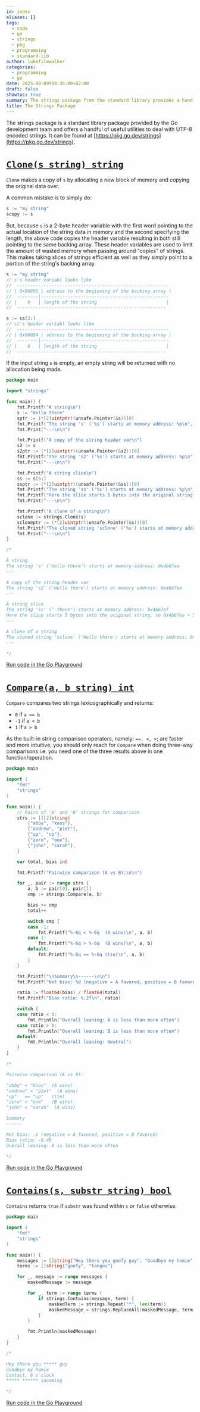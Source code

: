 ```yaml
---
id: index
aliases: []
tags:
  - code
  - go
  - strings
  - pkg
  - programming
  - standard-lib
author: lukefilewalker
categories:
  - programming
  - go
date: 2025-08-09T08:36:00+02:00
draft: false
showtoc: true
summary: The strings package from the standard library provides a handful of useful utilities to deal with UTF-8 encoded strings
title: The Strings Package
---
```

The strings package is a standard library package provided by the Go development team and offers a handful of useful utilities to deal with UTF-8 encoded strings. It can be found at [https://pkg.go.dev/strings](https://pkg.go.dev/strings).

# [`Clone(s string) string`](https://pkg.go.dev/strings#Clone)

`Clone` makes a copy of `s` by allocating a new block of memory and copying the original data over. 

A common mistake is to simply do:

```go
s := "my string"
scopy := s
```

But, because `s` is a 2-byte header variable with the first word pointing to the actual location of the string data in memory and the second specifying the length, the above code copies the header variable resulting in both still pointing to the same backing array. These header variables are used to limit the amount of wasted memory when passing around "copies" of strings. This makes taking slices of strings efficient as well as they simply point to a portion of the string's backing array.

```go
s := "my string"
// s's header variabl looks like
//  ---------------------------------------------------------
// | 0x00001 | address to the beginning of the backing array |
//  --------|------------------------------------------------
// |    9   | length of the string                          |
//  --------------------------------------------------------

s := ss[3:]
// ss's header variabl looks like
//  ---------------------------------------------------------
// | 0x00004 | address to the beginning of the backing array |
//  --------|------------------------------------------------
// |    6   | length of the string                          |
//  --------------------------------------------------------
```

If the input string `s` is empty, an empty string will be returned with no allocation being made.

```go
package main

import "strings"

func main() {
    fmt.Printf("A string\n")
	s := "Hello there"
	sptr := (*[2]uintptr)(unsafe.Pointer(&s))[0]
	fmt.Printf("The string 's' ('%s') starts at memory address: %p\n", s, unsafe.Pointer(sptr))
    fmt.Print("---\n\n")

	fmt.Printf("A copy of the string header var\n")
	s2 := s
	s2ptr := (*[2]uintptr)(unsafe.Pointer(&s2))[0]
	fmt.Printf("The string 's2' ('%s') starts at memory address: %p\n", s2, unsafe.Pointer(s2ptr))
    fmt.Print("---\n\n")

	fmt.Printf("A string slice\n")
	ss := s[5:]
	ssptr := (*[2]uintptr)(unsafe.Pointer(&ss))[0]
	fmt.Printf("The string 'ss' ('%s') starts at memory address: %p\n", ss, unsafe.Pointer(ssptr))
	fmt.Printf("Here the slice starts 5 bytes into the original string, so %p + 5 bytes = %p\n", unsafe.Pointer(sptr), unsafe.Pointer(ssptr))
    fmt.Print("---\n\n")

	fmt.Printf("A clone of a string\n")
	sclone := strings.Clone(s)
	scloneptr := (*[2]uintptr)(unsafe.Pointer(&s))[0]
	fmt.Printf("The cloned string 'sclone' ('%s') starts at memory address: %p\n", sclone, unsafe.Pointer(scloneptr))
    fmt.Print("---\n\n")
}

/*

A string
The string 's' ('Hello there') starts at memory address: 0x4b67ea
---

A copy of the string header var
The string 's2' ('Hello there') starts at memory address: 0x4b67ea
---

A string slice
The string 'ss' (' there') starts at memory address: 0x4b67ef
Here the slice starts 5 bytes into the original string, so 0x4b67ea + 5 bytes = 0x4b67ef
---

A clone of a string
The cloned string 'sclone' ('Hello there') starts at memory address: 0x4b67ea
---

*/
```

[Run code in the Go Playground](https://go.dev/play/p/Det03ndNvbV)

# [`Compare(a, b string) int`](https://pkg.go.dev/strings#Compare)

`Compare` compares two strings lexicographically and returns:
- `0` if `a == b`
- `-1` if `a < b`
- `1` if `a > b`

As the built-in string comparison operators, namely: `==, <, >`; are faster and more intuitive, you should only reach for `Compare` when doing three-way comparisons i.e. you need one of the three results above in one function/operation.

```go
package main

import (
	"fmt"
	"strings"
)

func main() {
	// Pairs of 'A' and 'B' strings for comparison
	strs := [][2]string{
		{"abby", "koos"},
		{"andrew", "piet"},
		{"up", "up"},
		{"zero", "one"},
		{"john", "sarah"},
	}

	var total, bias int

	fmt.Printf("Pairwise comparison (A vs B):\n\n")

	for _, pair := range strs {
		a, b := pair[0], pair[1]
		cmp := strings.Compare(a, b)

		bias += cmp
		total++

		switch cmp {
		case -1:
			fmt.Printf("%-6q < %-6q  (A wins)\n", a, b)
		case 1:
			fmt.Printf("%-6q > %-6q  (B wins)\n", a, b)
		default:
			fmt.Printf("%-6q == %-6q (tie)\n", a, b)
		}
	}

	fmt.Printf("\nSummary\n------\n\n")
	fmt.Printf("Net bias: %d (negative = A favored, positive = B favored)\n", bias)

	ratio := float64(bias) / float64(total)
	fmt.Printf("Bias ratio: %.2f\n", ratio)

	switch {
	case ratio < 0:
		fmt.Println("Overall leaning: A is less than more often")
	case ratio > 0:
		fmt.Println("Overall leaning: B is less than more often")
	default:
		fmt.Println("Overall leaning: Neutral")
	}
}

/*

Pairwise comparison (A vs B):

"abby" < "koos"  (A wins)
"andrew" < "piet"  (A wins)
"up"   == "up"   (tie)
"zero" > "one"   (B wins)
"john" < "sarah"  (A wins)

Summary
------

Net bias: -2 (negative = A favored, positive = B favored)
Bias ratio: -0.40
Overall leaning: A is less than more often

*/
```

[Run code in the Go Playground](https://go.dev/play/p/EhfQTBBxcJk)

# [`Contains(s, substr string) bool`](https://pkg.go.dev/strings#Contains)

`Contains` returns `true` if `substr` was found within `s` or `false` otherwise.

```go
package main

import (
	"fmt"
	"strings"
)

func main() {
	messages := []string{"Hey there you goofy guy", "Goodbye my homie", "Contact, 6 o`clock", "goofy tangos incoming"}
	terms := []string{"goofy", "tangos"}

	for _, message := range messages {
		maskedMessage := message

		for _, term := range terms {
			if strings.Contains(message, term) {
				maskedTerm := strings.Repeat("*", len(term))
				maskedMessage = strings.ReplaceAll(maskedMessage, term, maskedTerm)
			}
		}

		fmt.Println(maskedMessage)
	}
}

/*

Hey there you ***** guy
Goodbye my homie
Contact, 6 o`clock
***** ****** incoming

*/
```

[Run code in the Go Playground](https://go.dev/play/p/PsIvBB9Imf7)

